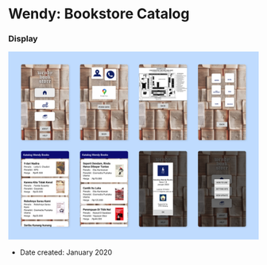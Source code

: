 # Wendy: Bookstore Catalog

### Display
![Display](https://raw.githubusercontent.com/luqmanherifa/luqman-herifa-personal-portfolio-v2/main/public/works/wendy.png)

- Date created: January 2020
